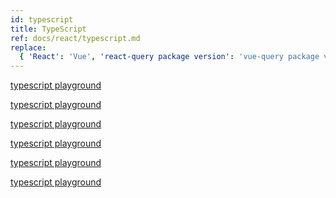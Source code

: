 ```yaml
---
id: typescript
title: TypeScript
ref: docs/react/typescript.md
replace:
  { 'React': 'Vue', 'react-query package version': 'vue-query package version' }
---
```


[//]: # 'Playground1'

[typescript playground](https://www.typescriptlang.org/play?#code/JYWwDg9gTgLgBAbzgVwM4FMCKz1QJ5wC+cAZlBCHAOQACMAhgHaoMDGA1gPQBuOAtAEcc+KgFgAUBNYRm8JABN6DInAC8KDNlx4AFAG0qjZCABGuKgF0ANHB0BKNQD44ABXIhgGAHRR0qCAA23Og6AKx2dhKcnHCxcQB6APwSQA)

[//]: # 'Playground1'
[//]: # 'Playground2'

[typescript playground](https://www.typescriptlang.org/play?#code/JYWwDg9gTgLgBAbzgVwM4FMCKz1QJ5wC+cAZlBCHAOQACMAhgHaoMDGA1gPQBuOAtAEcc+KgFgAUBNYRm8JABN6DInAC8KDNlx4AFAG0qMdCyoBdADRwdASjUA+OAAVyIYBgB0UYxAA23dDoArNaWSBg+6KwwAFxwisqqDvH07jAQAMowUMCMAOY2hNYSnJxwZeUAegD8EkA)

[//]: # 'Playground2'
[//]: # 'Playground3'

[typescript playground](https://www.typescriptlang.org/play?#code/JYWwDg9gTgLgBAbzgVwM4FMCKz1QJ5wC+cAZlBCHAOQACMAhgHaoMDGA1gPQBuOAtAEcc+KgFgAUKEiw49AB7AIqUuUpV5i1GPESYeMOjgBxcsjBwAvIjjAAJgC44jZCABGuIhImsIzeCXQYVgALEwgzZSsACgBKRwAFVWAMAB4wswBtAF0APks8jSUAOgBzQKiqThLTMC0Yophg9EYoqHRUSGZDCzy2jt8MItt6BhivcR8-a2GGIksUDGxcPCiMqmrw2qosgBpSQJD02rHxTk44C8uAPQB+CSA)

[//]: # 'Playground3'
[//]: # 'Playground4'

[typescript playground](https://www.typescriptlang.org/play?#code/JYWwDg9gTgLgBAbzgVwM4FMCKz1QJ5wC+cAZlBCHAOQACMAhgHaoMDGA1gPQBuOAtAEcc+KgFgAUKEixEcKOnqsYwbuiKlylKr3RUA3BImsIzeEgAm9BgBo4wVAGVkrVulSp1AXjkKlK9AAUaFjCeAEA2lQwbjBUALq2AQCUcJ4AfHAACpr26AB08qgQADaqAQCsSVWGkiRwAfZOLm6oKQgScJ1wlgwSnJydAHoA-BKEEkA)

[//]: # 'Playground4'
[//]: # 'Playground5'

[typescript playground](https://www.typescriptlang.org/play?#code/JYWwDg9gTgLgBAbzgVwM4FMCKz1QJ5wC+cAZlBCHAOQACMAhgHaoMDGA1gPQBuOAtAEcc+KgFgAUKEiw49AB7AIqUuUpV5i1GPESYeMOjgBxcsjBwAvIjjAAJgC44jZCABGuIhImsIzeCXQYVgALEwgzZSsACgBKRwAFVWAMAB4wswBtAF0APks8jSUAOgBzQKiqThLTMC0Yophg9EYoqHRUSGZDCzy2jt8MItt6BhivcR8-a1xyKCJLFAxsXDwojKpq8NqqLIAaUkCQ9Nqx8U5OOEurgD0AfnHgEjgomegbPyZWdAgngFEoWYxRASS6vKASc5wO4SQhAA)

[//]: # 'Playground5'
[//]: # 'Playground6'

[typescript playground](https://www.typescriptlang.org/play?#code/JYWwDg9gTgLgBAbzgVwM4FMCKz1QJ5wC+cAZlBCHAOQACMAhgHaoMDGA1gPQBuOAtAEcc+KgFgAUKEiw49AB7AIqUuUpV5i1GPESYeMOjgBxcsjBwAvIjjAAJgC44jZCABGuIhImsIzeCXQYVgALEwgzZSsACgBKRwAFVWAMAB4wswBtAF0APks8jSUAOgBzQKiqThLTMC0Yophg9EYoqHRUSGZDCzy2jt8MItt6BhivcR8-a1xyKCJLFAxsXDw0muyAGjgAUShZnKiMqmrw2qosrYCg0JrUMfFOTjhnl4A9AH4JIA)

[//]: # 'Playground6'
[//]: # 'Materials'
[//]: # 'Materials'
